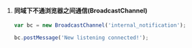 1. #### 同域下不通浏览器之间通信(BroadcastChannel)

   ```js
   var bc = new BroadcastChannel('internal_notification');
   
   bc.postMessage('New listening connected!');
   ```

   

